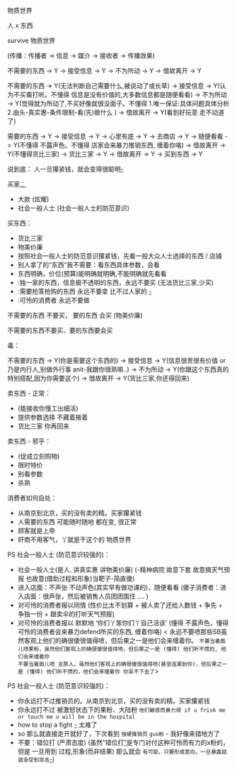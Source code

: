 
物质世界

人 x 东西

survive 物质世界

(传播：传播者 -> 信息 -> 媒介 -> 接收者 -> 传播效果)

不需要的东西 -> Y -> 接受信息 -> Y -> 不为所动 -> Y -> 借故离开 -> Y

不需要的东西 -> Y(无法判断自己需要什么,被说动了或长草) -> 接受信息 -> Y(认为不买甭打听。不懂得 信息是没有价值的,大多数信息都是随便看看) -> 不为所动 -> Y(觉得就为所动了,不买好像就很没面子。不懂得 1.唯一保证:具体问题具体分析 2.由头-真实惠-条件限制-看(先)做什么 ) -> 借故离开 -> Y(看到好玩意 走不动道了)

需要的东西 -> Y -> 接受信息 -> Y -> 心里有底 -> Y -> 去商店 -> Y -> 随便看看 -> Y(不懂得 不露声色。不懂得 店家会来暴力推销东西, 缠着你咯) -> 借故离开 -> Y(不懂得货比三家) -> 货比三家 -> Y -> 借故离开 -> Y -> 买到东西 -> Y

说到底：
人一旦攥紧钱，就会变得很聪明[-](https://github.com/7900ms/000nottheater_deserted_systemlibrary/blob/master/supplementary/chain-意图-攥紧钱.md)

买家[：](https://github.com/7900ms/000nottheater_deserted_systemlibrary/blob/master/supplementary/tram-上街-东西-SB店铺.md)
- 大款 (炫耀)
- 社会一般人士 (社会一般人士的防范意识)

买东西：
- 货比三家
- 物美价廉
- 按照社会一般人士的防范意识攥紧钱，先看一般大众人士选择的东西 / 店铺
- 别人拿了的“东西”我不需要：看东西具体参数，会看
- 东西明确，价位(预算)能明确就明确,不能明确就先看看
- :独一家的东西，信息极不透明的东西，永远不要买 (无法货比三家,少买)
- :需要抢答抢购的东西 永远不要拿 比不过人家的 [-](https://twitter.com/SaveTheAnimaIs/status/872921305863131138#hilarious)
- :可怜的消费者 永远不要做

不需要的东西 不要买，
要的东西 会买 (物美价廉)

不需要的东西不要买、要的东西要会买


毒：

不需要的东西 -> Y(你是需要这个东西的) -> 接受信息 -> Y(信息很贵很有价值 or 乃是内行人,别做外行事 anit-我跟你很熟嘛..) -> 不为所动 -> Y(你跟这个东西真的特别搭配,因为你需要这个) -> 借故离开 -> Y(货比三家,你还得回来)

卖东西 - 正常：
- (能接收你慢工出细活)
- 提供参数选择 不藏着掖着
- 货比三家 你再回来


卖东西 - 邪乎：
- (促成立刻购物)
- 限时特价
- 别看参数
- 杀熟


消费者如何自处：
- 从南京到北京，买的没有卖的精。买家攥紧钱
- 人需要的东西 可能随时随地 都在变, 很正常
- 顾客就是上帝
- 奸商不用客气，丫就是干这个的 物质世界

PS 社会一般人士 (防范意识较强的)：
- 社会一般人士(是人. 讲真实惠 讲物美价廉) (-精神病院 故意下套 故意搞天气预报 也故意(借助过程和形象)当靶子-简直傻)
- 进入店面：不声张 不动声色(其实早有做功课的)，随便看看 (傻子消费者：进入店面：很声张，然后被销售人员团团围住 .... )
- 对可怜的消费者报以同情 (性价比太不划算 + 被人卖了还给人数钱 + 争先 + 争独一份 + 跟卖伞的打听天气预报[)](https://twitter.com/clowwindy/status/871233872876380160#谴责受害者是软弱的表现)
- 对可怜的消费者报以 默默地 ‘你们丫笨你们丫自己活该’ (懂得 不露声色，懂得 可怜的消费者会来暴力defend所买的东西, 缠着你咯) < 永远不要喷那些SB虽然客观上他们的确很傻很值得喷，但后果之一是他们会来缠着你。 `不要当着面儿喷果粉，虽然他们客观上的确很傻很值得喷，但后果之一是 (懂得) 他们听不惯的, 他们会来缠着你`<br>`不要当着面儿喷 支那人，虽然他们客观上的确很傻很值得喷(甚至连累到你)，但后果之一是 (懂得) 他们听不惯的，他们会来缠着你 你呆不下去了`>


PS 社会一般人士 (防范意识较强的)：
- 你永远打不过推销员的。从南京到北京，买的没有卖的精。买家攥紧钱
- 你永远打不过 被激怒状态下的果粉、大陆粉 `他们敏感而暴力得 if u frisk me or touch me u will be in the hospital`
- how to stop a fight [-](https://twitter.com/ItsFunnyJokers/status/873019335886999552) 太难了
- so 那么就直接走开就好了，下次看到 `强硬推销员` `guo粉` - 我好像来错地方了
- 不要：错位打 (严肃态度) (虽然“错位打[”](https://www.v2ex.com/t/367181)是专门对付这种可怜而有力的x粉的，但是 一旦用到 过程,形象(而非结果) 那么就会 `有可能，只要形成意向，一旦暴露就 就会受到攻击`[-](https://github.com/7900ms/000nottheater_deserted_systemlibrary/blob/master/supplementary/chain-打火机.md))




